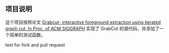 ## 项目说明
这个项目按照论文 [Grabcut- interactive foreground extraction using iterated graph cut. In Proc. of ACM SIGGRAPH](http://cvg.ethz.ch/teaching/cvl/2012/grabcut-siggraph04.pdf "Title") 实现了 GrabCut 的源代码，并添加了一个简单的测试函数。 
 

test for fork and pull request
